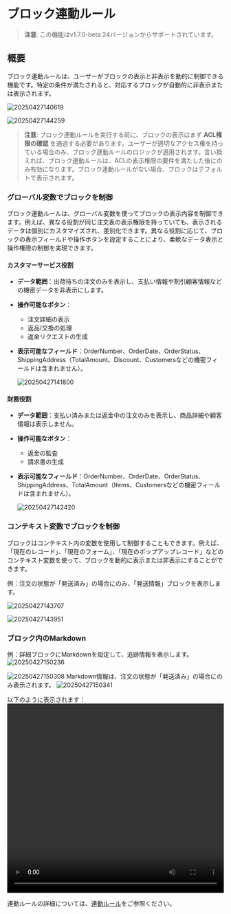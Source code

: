 # ブロック連動ルール

> **注意**: この機能はv1.7.0-beta.24バージョンからサポートされています。

## 概要

ブロック連動ルールは、ユーザーがブロックの表示と非表示を動的に制御できる機能です。特定の条件が満たされると、対応するブロックが自動的に非表示または表示されます。

![20250427140619](https://static-docs.nocobase.com/20250427140619.png)

![20250427144259](https://static-docs.nocobase.com/20250427144259.png)

> **注意**: ブロック連動ルールを実行する前に、ブロックの表示はまず **ACL権限の確認** を通過する必要があります。ユーザーが適切なアクセス権を持っている場合のみ、ブロック連動ルールのロジックが適用されます。言い換えれば、ブロック連動ルールは、ACLの表示権限の要件を満たした後にのみ有効になります。ブロック連動ルールがない場合、ブロックはデフォルトで表示されます。

### グローバル変数でブロックを制御

ブロック連動ルールは、グローバル変数を使ってブロックの表示内容を制御できます。例えば、異なる役割が同じ注文表の表示権限を持っていても、表示されるデータは個別にカスタマイズされ、差別化できます。異なる役割に応じて、ブロックの表示フィールドや操作ボタンを設定することにより、柔軟なデータ表示と操作権限の制御を実現できます。

#### カスタマーサービス役割

- **データ範囲**：出荷待ちの注文のみを表示し、支払い情報や割引顧客情報などの機密データを非表示にします。
- **操作可能なボタン**：
  - 注文詳細の表示
  - 返品/交換の処理
  - 返金リクエストの生成
- **表示可能なフィールド**：OrderNumber、OrderDate、OrderStatus、ShippingAddress（TotalAmount、Discount、Customersなどの機密フィールドは含まれません）。

  ![20250427141800](https://static-docs.nocobase.com/20250427141800.png)

#### 財務役割

- **データ範囲**：支払い済みまたは返金中の注文のみを表示し、商品詳細や顧客情報は表示しません。
- **操作可能なボタン**：
  - 返金の監査
  - 請求書の生成
- **表示可能なフィールド**：OrderNumber、OrderDate、OrderStatus、ShippingAddress、TotalAmount（Items、Customersなどの機密フィールドは含まれません）。

  ![20250427142420](https://static-docs.nocobase.com/20250427142420.png)

### コンテキスト変数でブロックを制御

ブロックはコンテキスト内の変数を使用して制御することもできます。例えば、「現在のレコード」、「現在のフォーム」、「現在のポップアップレコード」などのコンテキスト変数を使って、ブロックを動的に表示または非表示にすることができます。

例：注文の状態が「発送済み」の場合にのみ、「発送情報」ブロックを表示します。

![20250427143707](https://static-docs.nocobase.com/20250427143707.png)

![20250427143951](https://static-docs.nocobase.com/20250427143951.png)

### ブロック内のMarkdown

例：詳細ブロックにMarkdownを設定して、追跡情報を表示します。
![20250427150236](https://static-docs.nocobase.com/20250427150236.png)

![20250427150308](https://static-docs.nocobase.com/20250427150308.png)
Markdown情報は、注文の状態が「発送済み」の場合にのみ表示されます。
![20250427150341](https://static-docs.nocobase.com/20250427150341.png)

以下のように表示されます：
<video width="100%" height="440" controls>
  <source src="https://static-docs.nocobase.com/20250427150738.mp4" type="video/mp4">
</video>

連動ルールの詳細については、[連動ルール](/handbook/ui/linkage-rule)をご参照ください。
